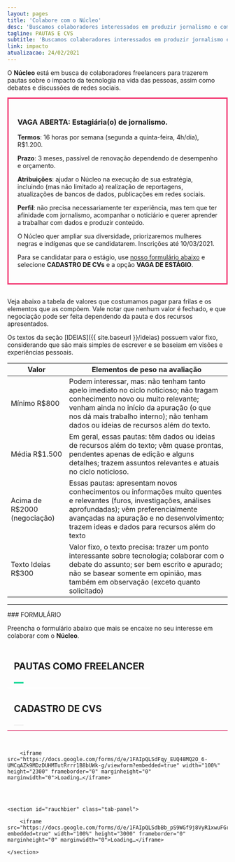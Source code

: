```yaml
---
layout: pages
title: 'Colabore com o Núcleo'
desc: 'Buscamos colaboradores interessados em produzir jornalismo e compartilhar ideias sobre tecnologia'
tagline: PAUTAS E CVS
subtitle: 'Buscamos colaboradores interessados em produzir jornalismo e compartilhar ideias sobre tecnologia'
link: impacto
atualizacao: 24/02/2021
---
```


O **Núcleo** está em busca de colaboradores freelancers para trazerem pautas sobre o impacto da tecnologia na vida das pessoas, assim como debates e discussões de redes sociais.

<div style="padding: 4%;border: 3px solid #f33872;margin-bottom:30px;">

<h3>VAGA ABERTA: Estagiária(o) de jornalismo.</h3>

<p><strong>Termos</strong>: 16 horas por semana (segunda a quinta-feira, 4h/dia), R$1.200.</p>

<p><strong>Prazo</strong>: 3 meses, passível de renovação dependendo de desempenho e orçamento.</p>

<p><strong>Atribuições</strong>: ajudar o Núcleo na execução de sua estratégia, incluindo (mas não limitado a) realização de reportagens, atualizações de bancos de dados, publicações em redes sociais.</p>

<p><strong>Perfil</strong>: não precisa necessariamente ter experiência, mas tem que ter afinidade com jornalismo, acompanhar o noticiário e querer aprender a trabalhar com dados e produzir conteúdo.</p>

<p>O Núcleo quer ampliar sua diversidade, priorizaremos mulheres negras e indígenas que se candidatarem. Inscrições até 10/03/2021.</p>

<p>Para se candidatar para o estágio, use <a href="#formulario_frilas">nosso formulário abaixo</a> e selecione <strong>CADASTRO DE CVs</strong> e a opção <strong>VAGA DE ESTÁGIO</strong>.</p>

</div>

Veja abaixo a tabela de valores que costumamos pagar para frilas e os elementos que as compõem. Vale notar que nenhum valor é fechado, e que negociação pode ser feita dependendo da pauta e dos recursos apresentados.

Os textos da seção [IDEIAS]({{ site.baseurl }}/ideias) possuem valor fixo, considerando que são mais simples de escrever e se baseiam em visões e experiências pessoais.


| Valor              | Elementos de peso na avaliação                                                                                                                                                                                                                                      |
|------------------------------|---------------------------------------------------------------------------------------------------------------------------------------------------------------------------------------------------------------------------------------------------------------------|
| Mínimo R$800                 | Podem interessar, mas: não tenham tanto apelo imediato no ciclo noticioso; não tragam conhecimento novo ou muito relevante; venham ainda no início da apuração (o que nos dá mais trabalho interno); não tenham dados ou ideias de recursos além do texto. |
| Média R$1.500                | Em geral, essas pautas:  têm dados ou ideias de recursos além do texto; vêm quase prontas, pendentes apenas de edição e alguns detalhes; trazem assuntos relevantes e atuais no ciclo noticioso.                                                              |
| Acima de R$2000 (negociação) | Essas pautas:  apresentam novos conhecimentos ou informações muito quentes e relevantes (furos, investigações, análises aprofundadas); vêm preferencialmente avançadas na apuração e no desenvolvimento; trazem ideas e dados para recursos além do texto     |
| Texto Ideias R$300           | Valor fixo, o texto precisa:  trazer um ponto interessante sobre tecnologia; colaborar com o debate do assunto; ser bem escrito e apurado; não se basear somente em opinião, mas também em observação (exceto quanto solicitado)                            |


---

<div id="formulario_frilas"></div>
### FORMULÁRIO

Preencha o formulário abaixo que mais se encaixe no seu interesse em colaborar com o **Núcleo**.

<div class="tabset">
  <!-- Tab 1 -->
  <input type="radio" name="tabset" id="tab1" aria-controls="pt" checked>
  <label for="tab1"><h2>Pautas como freelancer</h2></label>
  <!-- Tab 2 -->
  <input type="radio" name="tabset" id="tab2" aria-controls="en">
  <label for="tab2"><h2>Cadastro de CVs</h2></label>

  <div class="tab-panels">
    <section id="marzen" class="tab-panel">

        <iframe src="https://docs.google.com/forms/d/e/1FAIpQLSdFqy_EUQ48MQ2O_6-UMCqAZk9MDzDUHMTutRrrr1B8bUWk-g/viewform?embedded=true" width="100%" height="2300" frameborder="0" marginheight="0" marginwidth="0">Loading…</iframe>

  </section>


    <section id="rauchbier" class="tab-panel">

        <iframe src="https://docs.google.com/forms/d/e/1FAIpQLSdbBb_pS9WGf9j8VyR1xwuFGrYjAGyuEHkKmX1VZcswVcWzxQ/viewform?embedded=true" width="100%" height="3000" frameborder="0" marginheight="0" marginwidth="0">Loading…</iframe>

    </section>
  </div>

</div>


<style>
  form{
    max-width: 400px;
    margin: 0 auto;
  }
  h2{
    text-transform: uppercase
  }

  h2,h4{
    text-align: center
  }

.tabset > input[type="radio"] {
  position: absolute;
  left: -200vw;
}

.tabset .tab-panel {
  display: none;
}

.tabset > input:first-child:checked ~ .tab-panels > .tab-panel:first-child,
.tabset > input:nth-child(3):checked ~ .tab-panels > .tab-panel:nth-child(2),
.tabset > input:nth-child(5):checked ~ .tab-panels > .tab-panel:nth-child(3),
.tabset > input:nth-child(7):checked ~ .tab-panels > .tab-panel:nth-child(4),
.tabset > input:nth-child(9):checked ~ .tab-panels > .tab-panel:nth-child(5),
.tabset > input:nth-child(11):checked ~ .tab-panels > .tab-panel:nth-child(6) {
  display: block;
}

.tabset > label {
  position: relative;
  display: inline-block;
  padding: 5px 15px 20px;
  border: 0px solid transparent;
  border-bottom: 0;
  cursor: pointer;
  border-radius: 3px;
  font-weight: 600;
}

.tabset > label::after {
  content: "";
  position: absolute;
  left: 15px;
  bottom: 10px;
  width: 22px;
  height: 4px;
  background: #f4f4f4;
}

.tabset > label:hover,
.tabset > input:focus + label {
  color: #1cd999;
}

.tabset > label:hover::after,
.tabset > input:focus + label::after,
.tabset > input:checked + label::after {
  background: #1cd999;
}

.tabset > input:checked + label {
  border-color: #000;
  border-bottom: 1px solid #fff;
  margin-bottom: -1px;
}

.tab-panel {
  padding: 30px 0;
  border-top: 1px solid #d91c5c;
}
</style>
